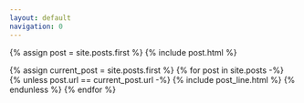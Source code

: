 ```yaml
---
layout: default
navigation: 0
---
```

{% assign post = site.posts.first %}
{% include post.html %}

{% assign current_post = site.posts.first %}
{% for post in site.posts -%}
  {% unless post.url == current_post.url -%}
    {% include post_line.html %}
  {% endunless %}
{% endfor %}
